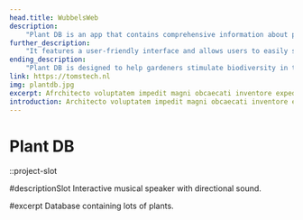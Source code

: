 ```yaml
---
head.title: WubbelsWeb
description: 
    "Plant DB is an app that contains comprehensive information about plants and how to interplant them according to permaculture guilds. The app was developed using VueJS/NuxtJS, Bootstrap, SASS, Laravel, GraphQL, MongoDB, and Docker."
further_description: 
    "It features a user-friendly interface and allows users to easily search for and access information about various plant species and their compatibility with other plants in permaculture guilds."
ending_description: 
    "Plant DB is designed to help gardeners stimulate biodiversity in their gardens. By following the permaculture guild recommendations for interplanting, gardeners can create a diverse and sustainable ecosystem in their garden that supports a wide range of plant and animal life. The app's comprehensive plant information and permaculture guild recommendations make it an valuable resource for gardeners looking to create a diverse and sustainable garden ecosystem."
link: https://tomstech.nl
img: plantdb.jpg
excerpt: Afrchitecto voluptatem impedit magni obcaecati inventore expedita, molestias libero facilis similique? Expedita, delectus.
introduction: Architecto voluptatem impedit magni obcaecati inventore expedita, molestias libero facilis similique? Expedita, delectus.
---
```

# Plant DB
::project-slot
<!-- Industrial Design project -->

#descriptionSlot
Interactive musical speaker with directional sound.

#excerpt
Database containing lots of plants.

<!-- # Plant DB
::project-slot
Database of plants

#namedSlot
A planning app for plants in the garden. Early development. Frontend in NuxtJS/VueJS, backend in Laravel and a MongoDB database, interfaced with GraphQL.
:: -->
